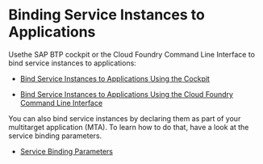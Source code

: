 <!-- loioe98280a71f17413088f8a10838a1e4cc -->

# Binding Service Instances to Applications

Usethe SAP BTP cockpit or the Cloud Foundry Command Line Interface to bind service instances to applications:

-   [Bind Service Instances to Applications Using the Cockpit](Bind_Service_Instances_to_Applications_Using_the_Cockpit_2d2a3e8.md)

-   [Bind Service Instances to Applications Using the Cloud Foundry Command Line Interface](Bind_Service_Instances_to_Applications_Using_the_Cloud_Foundry_Command_Line_Interface_296cd59.md)


You can also bind service instances by declaring them as part of your multitarget application \(MTA\). To learn how to do that, have a look at the service binding parameters.

-   [Service Binding Parameters](Service_Binding_Parameters_c7b09b7.md)


